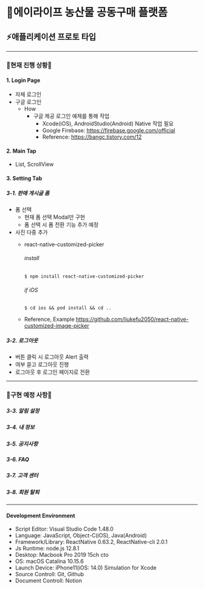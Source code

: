 # 🥦에이라이프 농산물 공동구매 플랫폼
## ⚡️애플리케이션 프로토 타입
--------------------------
### 🥑현재 진행 상황🥑

#### 1. Login Page
+ 자체 로그인
+ 구글 로그인
    + How
        + 구글 제공 로그인 예제를 통해 작업
            + Xcode(iOS), AndroidStudio(Android) Native 작업 필요 
            + Google Firebase: https://firebase.google.com/official 
            + Reference: https://bangc.tistory.com/12
#### 2. Main Tap
+ List, ScrollView

#### 3. Setting Tab

##### 3-1. 판매 게시글 폼
+ 폼 선택
    + 현재 폼 선택 Modal만 구현
    + 폼 선택 시 폼 전환 기능 추가 예정
+ 사진 다중 추가
    + react-native-customized-picker
        ###### install
        ```
        $ npm install react-native-customized-picker
        ```
        ###### if iOS

        ```
        $ cd ios && pod install && cd ..
        ```
    + Reference, Example
    https://github.com/liukefu2050/react-native-customized-image-picker
##### 3-2. 로그아웃 
+ 버튼 클릭 시 로그아웃 Alert 출력
+ 여부 묻고 로그아웃 진행
+ 로그아웃 후 로그인 페이지로 전환
-----------------
### 🍆구현 예정 사항🍆

##### 3-3. 알림 설정
##### 3-4. 내 정보
##### 3-5. 공지사항
##### 3-6. FAQ
##### 3-7. 고객 센터
##### 3-8. 회원 탈퇴

____________________
#### Development Environment
+ Script Editor: Visual Studio Code 1.48.0
+ Language: JavaScript, Object-C(iOS), Java(Android)
+ Framework/Library: ReactNative 0.63.2, ReactNative-cli 2.0.1
+ Js Runtime: node.js 12.8.1
+ Desktop: Macbook Pro 2019 15ch cto
+ OS: macOS Catalina 10.15.6
+ Launch Device: iPhone11(iOS: 14.0) Simulation for Xcode
+ Source Controll: Git, Github
+ Document Controll: Notion

